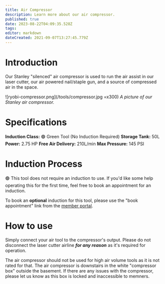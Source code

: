 ```yaml
---
title: Air Compressor
description: Learn more about our air compressor.
published: true
date: 2023-08-22T04:09:35.528Z
tags: 
editor: markdown
dateCreated: 2021-09-07T13:27:45.779Z
---
```


# Introduction
Our Stanley "silenced" air compressor is used to run the air assist in our laser cutter, our air powered nail/staple gun, and a source of compressed air in the space.

![ryobi-compressor.png](/tools/compressor.jpg =x300)
*A picture of our Stanley air compressor.*

# Specifications
**Induction Class:** 🟢 Green Tool (No Induction Required)
**Storage Tank:** 50L
**Power:** 2.75 HP
**Free Air Delivery:** 210L/min
**Max Pressure:** 145 PSI

# Induction Process
🟢 This tool does not require an induction to use. If you'd like some help operating this for the first time, feel free to book an appointment for an induction.

To book an **optional** induction for this tool, please use the "book appointment" link from the [member portal](https://portal.brisbanemaker.space).

# How to use
Simply connect your air tool to the compressor's output. Please do not disconnect the laser cutter airline ***for any reason*** as it's required for operation.

The air compressor should not be used for high air volume tools as it is not rated for that. The air compressor is downstairs in the white "compressor box" outside the basement. If there are any issues with the compressor, please let us know as this box is locked and inaccessible to memners.